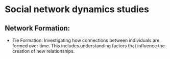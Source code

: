 # Social network dynamics studies

## Network Formation:
 - Tie Formation: Investigating how connections between individuals are formed over time. This includes understanding factors that influence the creation of new relationships.

